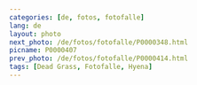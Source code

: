 ```yaml
---
categories: [de, fotos, fotofalle]
lang: de
layout: photo
next_photo: /de/fotos/fotofalle/P0000348.html
picname: P0000407
prev_photo: /de/fotos/fotofalle/P0000414.html
tags: [Dead Grass, Fotofalle, Hyena]
---
```

